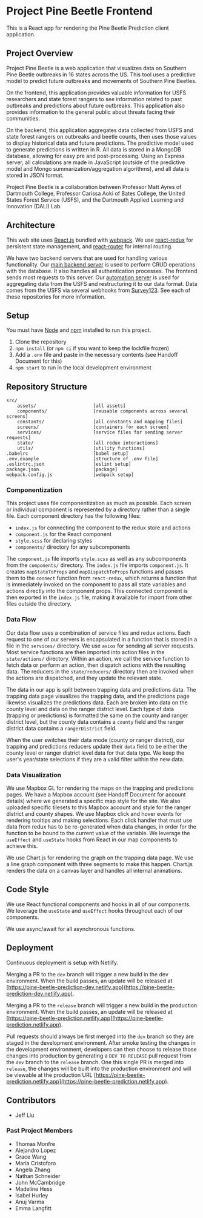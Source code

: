 # Project Pine Beetle Frontend

This is a React app for rendering the Pine Beetle Prediction client application.

## Project Overview

Project Pine Beetle is a web application that visualizes data on Southern Pine Beetle outbreaks in 16 states across the US. This tool uses a predictive model to predict future outbreaks and movements of Southern Pine Beetles.

On the frontend, this application provides valuable information for USFS researchers and state forest rangers to see information related to past outbreaks and predictions about future outbreaks. This application also provides information to the general public about threats facing their communities.

On the backend, this application aggregates data collected from USFS and state forest rangers on outbreaks and beetle counts, then uses those values to display historical data and future predictions. The predictive model used to generate predictions is written in R. All data is stored in a MongoDB database, allowing for easy pre and post-processing. Using an Express server, all calculations are made in JavaScript (outside of the predictive model and Mongo summarization/aggregation algorithms), and all data is stored in JSON format.

Project Pine Beetle is a collaboration between Professor Matt Ayres of Dartmouth College, Professor Carissa Aoki of Bates College, the United States Forest Service (USFS), and the Dartmouth Applied Learning and Innovation (DALI) Lab.

## Architecture

This web site uses [React.js](https://reactjs.org/) bundled with [webpack](https://webpack.js.org/). We use [react-redux](https://react-redux.js.org/) for persistent state management, and [react-router](https://reactrouter.com/) for internal routing.

We have two backend servers that are used for handling various functionality. Our [main backend server](https://github.com/dali-lab/pine-beetle-backend) is used to perform CRUD operations with the database. It also handles all authentication processes. The frontend sends most requests to this server. Our [automation server](https://github.com/dali-lab/pine-beetle-automation) is used for aggregating data from the USFS and restructuring it to our data format. Data comes from the USFS via several webhooks from [Survey123](https://survey123.arcgis.com/). See each of these repositories for more information.

## Setup

You must have [Node](https://nodejs.org) and [npm](https://www.npmjs.com/) installed to run this project.

1. Clone the repository
2. `npm install` (or `npm ci` if you want to keep the lockfile frozen)
3. Add a `.env` file and paste in the necessary contents (see Handoff Document for this)
4. `npm start` to run in the local development environment

## Repository Structure

```
src/
    assets/                     [all assets]
    components/                 [reusable components across several screens]
    constants/                  [all constants and mapping files]
    screens/                    [containers for each screen]
    services/                   [service files for sending server requests]
    state/                      [all redux interactions]
    utils/                      [utility functions]
.babelrc                        [babel setup]
.env.example                    [structure of .env file]
.eslintrc.json                  [eslint setup]
package.json                    [package]
webpack.config.js               [webpack setup]
```

### Componentization

This project uses file componentization as much as possible. Each screen or individual component is represented by a directory rather than a single file. Each component directory has the following files:

- `index.js` for connecting the component to the redux store and actions
- `component.js` for the React component
- `style.scss` for declaring styles
- `components/` directory for any subcomponents

The `component.js` file imports `style.scss` as well as any subcomponents from the `components/` directory. The `index.js` file imports `component.js`. It creates `mapStateToProps` and `mapDispatchToProps` functions and passes them to the `connect` function from `react-redux`, which returns a function that is immediately invoked on the component to pass all state variables and actions directly into the component props. This connected component is then exported in the `index.js` file, making it available for import from other files outside the directory.

### Data Flow

Our data flow uses a combination of service files and redux actions. Each request to one of our servers is encapsulated in a function that is stored in a file in the `services/` directory. We use `axios` for sending all server requests. Most service functions are then imported into action files in the `state/actions/` directory. Within an action, we call the service function to fetch data or perform an action, then dispatch actions with the resulting data. The reducers in the `state/reducers/` directory then are invoked when the actions are dispatched, and they update the relevant state.

The data in our app is split between trapping data and predictions data. The trapping data page visualizes the trapping data, and the predictions page likewise visualizes the predictions data. Each are broken into data on the county level and data on the ranger district level. Each type of data (trapping or predictions) is formatted the same on the county and ranger district level, but the county data contains a `county` field and the ranger district data contains a `rangerDistrict` field.

When the user switches their data mode (county or ranger district), our trapping and predictions reducers update their `data` field to be either the county level or ranger district level data for that data type. We keep the user's year/state selections if they are a valid filter within the new data.

### Data Visualization

We use Mapbox GL for rendering the maps on the trapping and predictions pages. We have a Mapbox account (see Handoff Document for account details) where we generated a specific map style for the site. We also uploaded specific tilesets to this Mapbox account and style for the ranger district and county shapes. We use Mapbox click and hover events for rendering tooltips and making selections. Each click handler that must use data from redux has to be re-generated when data changes, in order for the function to be bound to the current value of the variable. We leverage the `useEffect` and `useState` hooks from React in our map components to achieve this.

We use Chart.js for rendering the graph on the trapping data page. We use a line graph component with three segments to make this happen. Chart.js renders the data on a canvas layer and handles all internal animations.

## Code Style

We use React functional components and hooks in all of our components. We leverage the `useState` and `useEffect` hooks throughout each of our components.

We use async/await for all asynchronous functions.

## Deployment

Continuous deployment is setup with Netlify.

Merging a PR to the `dev` branch will trigger a new build in the dev environment. When the build passes, an update will be released at [https://pine-beetle-prediction-dev.netlify.app](https://pine-beetle-prediction-dev.netlify.app).

Merging a PR to the `release` branch will trigger a new build in the production environment. When the build passes, an update will be released at [https://pine-beetle-prediction.netlify.app](https://pine-beetle-prediction.netlify.app).

Pull requests should always be first merged into the `dev` branch so they are staged in the development environment. After smoke testing the changes in the development environment, developers can then choose to release those changes into production by generating a `DEV TO RELEASE` pull request from the `dev` branch to the `release` branch. One this single PR is merged into `release`, the changes will be built into the production environment and will be viewable at the production URL [https://pine-beetle-prediction.netlify.app](https://pine-beetle-prediction.netlify.app).

## Contributors

- Jeff Liu

### Past Project Members

- Thomas Monfre
- Alejandro Lopez
- Grace Wang
- Maria Cristoforo
- Angela Zhang
- Nathan Schneider
- John McCambridge
- Madeline Hess
- Isabel Hurley
- Anuj Varma
- Emma Langfitt
